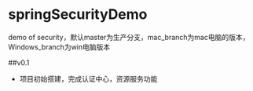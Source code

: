 # springSecurityDemo
demo of security，默认master为生产分支，mac_branch为mac电脑的版本，Windows_branch为win电脑版本

##v0.1
- 项目初始搭建，完成认证中心，资源服务功能
